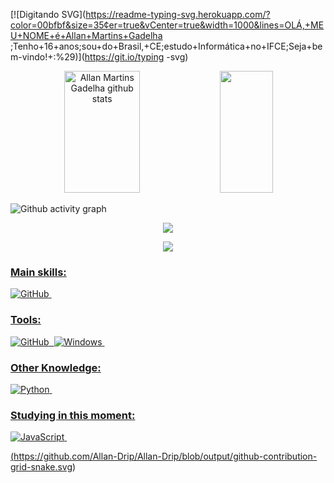 


[![Digitando SVG](https://readme-typing-svg.herokuapp.com/?color=00bfbf&size=35¢er=true&vCenter=true&width=1000&lines=OLÁ,+MEU+NOME+é+Allan+Martins+Gadelha ;Tenho+16+anos;sou+do+Brasil,+CE;estudo+Informática+no+IFCE;Seja+bem-vindo!+:%29)](https://git.io/typing -svg)

<div align="center">  
  <img width="49%" height="195px" src="https://github-readme-stats.vercel.app/api?username=Allan-Drip&show_icons=true&count_private=true&hide_border=true&title_color=00bfbf&icon_color=00bfbf&text_color=c9d1d9&bg_color=0d1117" alt="Allan Martins Gadelha github stats" /> 
  <img width="41%" height="195px" src="https://github-readme-stats.vercel.app/api/top-langs/?username=Allan-Drip&layout=compact&hide_border=true&title_color=00bfbf&text_color=00bfbf&bg_color=0d1117" />
</div>

![Github activity graph](https://github-readme-activity-graph.cyclic.app/graph?username=Allan-Drip&theme=gotham)


<p align="center">
  <img src="https://github-profile-trophy.vercel.app/?username=Allan-Drip&theme=dracula&row=2&no-bg=true&column=3&margin-w=15&margin-h=15" />
</p>

<div align="center">  
<a href="www.instagram.com" target="_blank"><img src="https://img.shields.io/badge/-Instagram-%23E4405F?style=for-the-badge&logo=instagram&logoColor=white"</a>
</div>
  

### Main skills:
  ![GitHub](https://img.shields.io/badge/-GitHub-0D1117?style=for-the-badge&logo=github&labelColor=0D1117)&nbsp;

 

### Tools:

<!-- ![Git](https://img.shields.io/badge/-Git-0D1117?style=for-the-badge&logo=git&labelColor=0D1117)&nbsp; -->
![GitHub](https://img.shields.io/badge/-GitHub-0D1117?style=for-the-badge&logo=github&labelColor=0D1117)&nbsp;
![Windows](https://img.shields.io/badge/-Windows-0D1117?style=for-the-badge&logo=windows&labelColor=0D1117)&nbsp;



### Other Knowledge:
![Python](https://img.shields.io/badge/-python-0D1117?style=for-the-badge&logo=python&logoColor=1572B6&labelColor=0D1117)&nbsp;

  
### Studying in this moment:
![JavaScript](https://img.shields.io/badge/-JavaScript-0D1117?style=for-the-badge&logo=javascript&labelColor=0D1117&textColor=0D1117)&nbsp;




  

(https://github.com/Allan-Drip/Allan-Drip/blob/output/github-contribution-grid-snake.svg)










